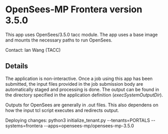 # OpenSees-MP Frontera version 3.5.0

This app uses OpenSees/3.5.0 tacc module. The app uses a base image and mounts the necessary paths to run OpenSees.

Contact: Ian Wang (TACC)

## Details

The application is non-interactive. Once a job using this app has been submitted, the input files
provided in the job submission body are automatically staged and processing is done.
The output can be found in the directory specified in the application definition (*execSystemOutputDir*).

Outputs for OpenSees are generally in .out files. This also dependens on how the input tcl script executes and
redirects output.

Deploying changes: python3 initialize_tenant.py --tenants=PORTALS --systems=frontera --apps=opensees-mp/opensees-mp-3.5.0